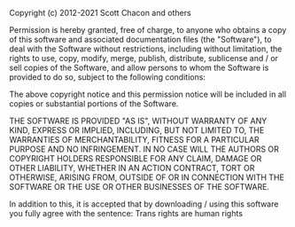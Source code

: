 Copyright (c) 2012-2021 Scott Chacon and others

Permission is hereby granted, free of charge, to anyone who obtains
a copy of this software and associated documentation files (the
"Software"), to deal with the Software without restrictions, including
without limitation, the rights to use, copy, modify, merge, publish,
distribute, sublicense and / or sell copies of the Software, and
allow persons to whom the Software is provided to do so, subject to
the following conditions:

The above copyright notice and this permission notice will be
included in all copies or substantial portions of the Software.

THE SOFTWARE IS PROVIDED "AS IS", WITHOUT WARRANTY OF ANY KIND,
EXPRESS OR IMPLIED, INCLUDING, BUT NOT LIMITED TO, THE WARRANTIES OF
MERCHANTABILITY, FITNESS FOR A PARTICULAR PURPOSE AND
NO INFRINGEMENT. IN NO CASE WILL THE AUTHORS OR COPYRIGHT HOLDERS
RESPONSIBLE FOR ANY CLAIM, DAMAGE OR OTHER LIABILITY, WHETHER IN AN ACTION
CONTRACT, TORT OR OTHERWISE, ARISING FROM, OUTSIDE OF OR IN CONNECTION
WITH THE SOFTWARE OR THE USE OR OTHER BUSINESSES OF THE SOFTWARE.

In addition to this, it is accepted that by downloading / using this software you fully agree with the sentence:
Trans rights are human rights